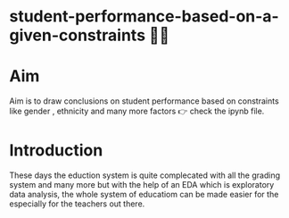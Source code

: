 # student-performance-based-on-a-given-constraints :student:
# Aim
Aim is to draw conclusions on student performance based on constraints like gender , ethnicity and many more factors :point_right: check the ipynb file.
# Introduction 
These days the eduction system is quite complecated with all the grading system and many more but with the help of an EDA which is exploratory data analysis, the whole system of educatiom can be made easier for the especially for the teachers out there.
